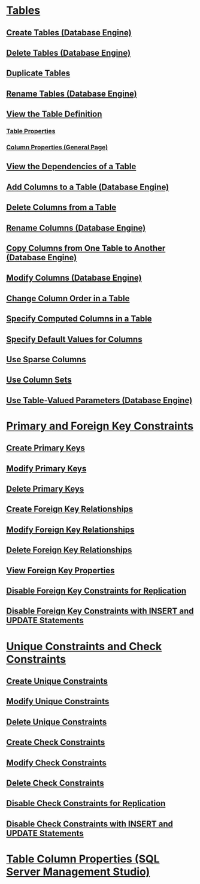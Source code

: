 # [Tables](tables.md)
## [Create Tables (Database Engine)](create-tables-database-engine.md)
## [Delete Tables (Database Engine)](delete-tables-database-engine.md)
## [Duplicate Tables](duplicate-tables.md)
## [Rename Tables (Database Engine)](dbengine-rename-tables-database-engine.md)	
## [View the Table Definition](view-the-table-definition.md)
### [Table Properties](table-properties-ssms.md)
### [Column Properties (General Page)](column-properties-general-page.md)
## [View the Dependencies of a Table](view-the-dependencies-of-a-table.md)
## [Add Columns to a Table (Database Engine)](add-columns-to-a-table-database-engine.md)
## [Delete Columns from a Table](delete-columns-from-a-table.md)
## [Rename Columns (Database Engine)](rename-columns-database-engine.md)
## [Copy Columns from One Table to Another (Database Engine)](copy-columns-from-one-table-to-another-database-engine.md)
## [Modify Columns (Database Engine)](modify-columns-database-engine.md)
## [Change Column Order in a Table](change-column-order-in-a-table.md)
## [Specify Computed Columns in a Table](specify-computed-columns-in-a-table.md)
## [Specify Default Values for Columns](specify-default-values-for-columns.md)
## [Use Sparse Columns](use-sparse-columns.md)
## [Use Column Sets](use-column-sets.md)
## [Use Table-Valued Parameters (Database Engine)](use-table-valued-parameters-database-engine.md)
# [Primary and Foreign Key Constraints](primary-and-foreign-key-constraints.md)
## [Create Primary Keys](create-primary-keys.md)
## [Modify Primary Keys](modify-primary-keys.md)
## [Delete Primary Keys](delete-primary-keys.md)
## [Create Foreign Key Relationships](create-foreign-key-relationships.md)
## [Modify Foreign Key Relationships](modify-foreign-key-relationships.md)
## [Delete Foreign Key Relationships](delete-foreign-key-relationships.md)
## [View Foreign Key Properties](view-foreign-key-properties.md)
## [Disable Foreign Key Constraints for Replication](disable-foreign-key-constraints-for-replication.md)
## [Disable Foreign Key Constraints with INSERT and UPDATE Statements](disable-foreign-key-constraints-with-insert-and-update-statements.md)
# [Unique Constraints and Check Constraints](unique-constraints-and-check-constraints.md)
## [Create Unique Constraints](create-unique-constraints.md)
## [Modify Unique Constraints](modify-unique-constraints.md)
## [Delete Unique Constraints](delete-unique-constraints.md)
## [Create Check Constraints](create-check-constraints.md)
## [Modify Check Constraints](modify-check-constraints.md)
## [Delete Check Constraints](delete-check-constraints.md)
## [Disable Check Constraints for Replication](disable-check-constraints-for-replication.md)
## [Disable Check Constraints with INSERT and UPDATE Statements](disable-check-constraints-with-insert-and-update-statements.md)
# [Table Column Properties (SQL Server Management Studio)](table-column-properties-sql-server-management-studio.md)

